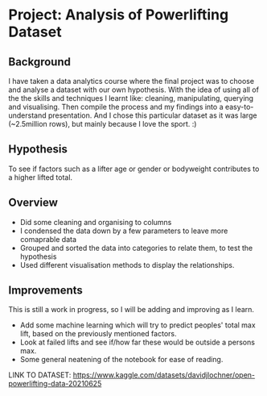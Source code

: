 # Project: Analysis of Powerlifting Dataset

## Background
I have taken a data analytics course where the final project was to choose and analyse a dataset with our own hypothesis. With the idea of using all of the the skills and techniques I learnt like: cleaning, manipulating, querying and visualising. Then compile the process and my findings into a easy-to-understand presentation.
And I chose this particular dataset as it was large (~2.5million rows), but mainly because I love the sport. :)

## Hypothesis
To see if factors such as a lifter age or gender or bodyweight contributes to a higher lifted total. 

## Overview 
- Did some cleaning and organising to columns
- I condensed the data down by a few parameters to leave more comaprable data
- Grouped and sorted the data into categories to relate them, to test the hypothesis
- Used different visualisation methods to display the relationships.

## Improvements 
This is still a work in progress, so I will be adding and improving as I learn.

- Add some machine learning which will try to predict peoples' total max lift, based on the previously mentioned factors.
- Look at failed lifts and see if/how far these would be outside a persons max.
- Some general neatening of the notebook for ease of reading.  

LINK TO DATASET: https://www.kaggle.com/datasets/davidjlochner/open-powerlifting-data-20210625


